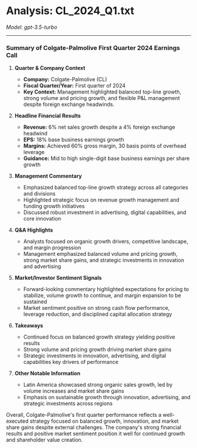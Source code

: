 # Analysis: CL_2024_Q1.txt

*Model: gpt-3.5-turbo*

---

### Summary of Colgate-Palmolive First Quarter 2024 Earnings Call

1. **Quarter & Company Context**
   - **Company:** Colgate-Palmolive (CL)
   - **Fiscal Quarter/Year:** First quarter of 2024
   - **Key Context:** Management highlighted balanced top-line growth, strong volume and pricing growth, and flexible P&L management despite foreign exchange headwinds.

2. **Headline Financial Results**
   - **Revenue:** 6% net sales growth despite a 4% foreign exchange headwind
   - **EPS:** 18% base business earnings growth
   - **Margins:** Achieved 60% gross margin, 30 basis points of overhead leverage
   - **Guidance:** Mid to high single-digit base business earnings per share growth

3. **Management Commentary**
   - Emphasized balanced top-line growth strategy across all categories and divisions
   - Highlighted strategic focus on revenue growth management and funding growth initiatives
   - Discussed robust investment in advertising, digital capabilities, and core innovation

4. **Q&A Highlights**
   - Analysts focused on organic growth drivers, competitive landscape, and margin progression
   - Management emphasized balanced volume and pricing growth, strong market share gains, and strategic investments in innovation and advertising

5. **Market/Investor Sentiment Signals**
   - Forward-looking commentary highlighted expectations for pricing to stabilize, volume growth to continue, and margin expansion to be sustained
   - Market sentiment positive on strong cash flow performance, leverage reduction, and disciplined capital allocation strategy

6. **Takeaways**
   - Continued focus on balanced growth strategy yielding positive results
   - Strong volume and pricing growth driving market share gains
   - Strategic investments in innovation, advertising, and digital capabilities key drivers of performance

7. **Other Notable Information**
   - Latin America showcased strong organic sales growth, led by volume increases and market share gains
   - Emphasis on sustainable growth through innovation, advertising, and strategic investments across regions

Overall, Colgate-Palmolive's first quarter performance reflects a well-executed strategy focused on balanced growth, innovation, and market share gains despite external challenges. The company's strong financial results and positive market sentiment position it well for continued growth and shareholder value creation.